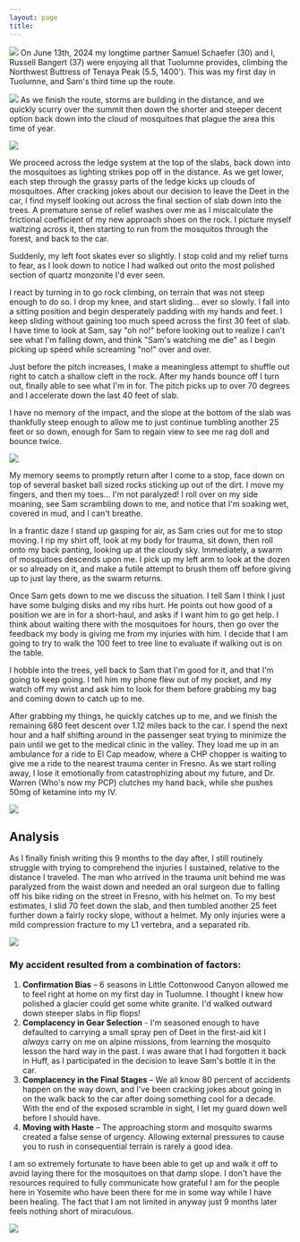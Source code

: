 ```yaml
---
layout: page
title: 
---
```


![](/assets/pictures/IMG_20240615_211742.jpg)
On June 13th, 2024 my longtime partner Samuel Schaefer (30) and I, Russell Bangert (37) were enjoying all that Tuolumne provides, climbing the Northwest Buttress of Tenaya Peak (5.5, 1400'). This was my first day in Tuolumne, and Sam's third time up the route. 

![](/assets/pictures/IMG_20240613_212003.jpg)
As we finish the route, storms are building in the distance, and we quickly scurry over the summit then down the shorter and steeper decent option back down into the cloud of mosquitoes that plague the area this time of year. 

![](/assets/pictures/IMG_20240617_160923.jpg)

We proceed across the ledge system at the top of the slabs, back down into the mosquitoes as lighting strikes pop off in the distance. As we get lower, each step through the grassy parts of the ledge kicks up clouds of mosquitoes. After cracking jokes about our decision to leave the Deet in the car, I find myself looking out across the final section of slab down into the trees. A premature sense of relief washes over me as I miscalculate the frictional coefficient of my new approach shoes on the rock. I picture myself waltzing across it, then starting to run from the mosquitos through the forest, and back to the car. 

Suddenly, my left foot skates ever so slightly. I stop cold and my relief turns to fear, as I look down to notice I had walked out onto the most polished section of quartz monzonite I'd ever seen. 

I react by turning in to go rock climbing, on terrain that was not steep enough to do so. I drop my knee, and start sliding... ever so slowly. I fall into a sitting position and begin desperately padding with my hands and feet. I keep sliding without gaining too much speed across the first 30 feet of slab. I have time to look at Sam, say "oh no!" before looking out to realize I can't see what I'm falling down, and think "Sam's watching me die" as I begin picking up speed while screaming "no!" over and over. 

Just before the pitch increases, I make a meaningless attempt to shuffle out right to catch a shallow cleft in the rock. After my hands bounce off I turn out, finally able to see what I'm in for. The pitch picks up to over 70 degrees and I accelerate down the last 40 feet of slab.  

I have no memory of the impact, and the slope at the bottom of the slab was thankfully steep enough to allow me to just continue tumbling another 25 feet or so down, enough for Sam to regain view to see me rag doll and bounce twice. 

![](/assets/pictures/IMG_20240615_211736.jpg)

My memory seems to promptly return after I come to a stop, face down on top of several basket ball sized rocks sticking up out of the dirt. I move my fingers, and then my toes... I'm not paralyzed! I roll over on my side moaning, see Sam scrambling down to me, and notice that I'm soaking wet, covered in mud, and I can't breathe. 

In a frantic daze I stand up gasping for air, as Sam cries out for me to stop moving. I rip my shirt off, look at my body for trauma, sit down, then roll onto my back panting, looking up at the cloudy sky. Immediately, a swarm of mosquitoes descends upon me. I pick up my left arm to look at the dozen or so already on it, and make a futile attempt to brush them off before giving up to just lay there, as the swarm returns. 

Once Sam gets down to me we discuss the situation. I tell Sam I think I just have some bulging disks and my ribs hurt. He points out how good of a position we are in for a short-haul, and asks if I want him to go get help. I think about waiting there with the mosquitoes for hours, then go over the feedback my body is giving me from my injuries with him. I decide that I am going to try to walk the 100 feet to tree line to evaluate if walking out is on the table. 

I hobble into the trees, yell back to Sam that I'm good for it, and that I'm going to keep going. I tell him my phone flew out of my pocket, and my watch off my wrist and ask him to look for them before grabbing my bag and coming down to catch up to me.

After grabbing my things, he quickly catches up to me, and we finish the remaining 680 feet descent over 1.12 miles back to the car. I spend the next hour and a half shifting around in the passenger seat trying to minimize the pain until we get to the medical clinic in the valley. They load me up in an ambulance for a ride to El Cap meadow, where a CHP chopper is waiting to give me a ride to the nearest trauma center in Fresno. As we start rolling away, I lose it emotionally from catastrophizing about my future, and Dr. Warren (Who's now my PCP) clutches my hand back, while she pushes 50mg of ketamine into my IV.

![](/assets/pictures/IMG_20240616_003254.jpg)

## Analysis
As I finally finish writing this 9 months to the day after, I still routinely struggle with trying to comprehend the injuries I sustained, relative to the distance I traveled. The man who arrived in the trauma unit behind me was paralyzed from the waist down and needed an oral surgeon due to falling off his bike riding on the street in Fresno, with his helmet on. To my best estimates, I slid 70 feet down the slab, and then tumbled another 25 feet further down a fairly rocky slope, without a helmet. My only injuries were a mild compression fracture to my L1 vertebra, and a separated rib.

![](/assets/pictures/orca-image-507862254.jpeg)

### My accident resulted from a combination of factors:
1. **Confirmation Bias** – 6 seasons in Little Cottonwood Canyon allowed me to feel right at home on my first day in Tuolumne. I thought I knew how polished a glacier could get some white granite. I'd walked outward down steeper slabs in flip flops!
2. **Complacency in Gear Selection** - I'm seasoned enough to have defaulted to carrying a small spray pen of Deet in the first-aid kit I *always* carry on me on alpine missions, from learning the mosquito lesson the hard way in the past. I was aware that I had forgotten it back in Huff, as I participated in the decision to leave Sam's bottle it in the car. 
3. **Complacency in the Final Stages** – We all know 80 percent of accidents happen on the way down, and I've been cracking jokes about going in on the walk back to the car after doing something cool for a decade. With the end of the exposed scramble in sight, I let my guard down well before I should have.  
4. **Moving with Haste** – The approaching storm and mosquito swarms created a false sense of urgency. Allowing external pressures to cause you to rush in consequential terrain is rarely a good idea. 

I am so extremely fortunate to have been able to get up and walk it off to avoid laying there for the mosquitoes on that damp slope. I don't have the resources required to fully communicate how grateful I am for the people here in Yosemite who have been there for me in some way while I have been healing. The fact that I am not limited in anyway just 9 months later feels nothing short of miraculous. 


![](/assets/pictures/PXL_20240616_064723719.jpg)




